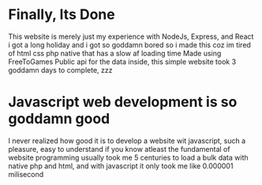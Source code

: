 # Finally, Its Done

This website is merely just my experience with NodeJs, Express, and React
i got a long holiday and i got so goddamn bored so i made this coz im tired of html css php native that has a slow af loading time
Made using FreeToGames Public api for the data inside, this simple website took 3 goddamn days to complete, zzz

# Javascript web development is so goddamn good

I never realized how good it is to develop a website wit javascript, such a pleasure, easy to understand if you know atleast the fundamental of website programming
usually took me 5 centuries to load a bulk data with native php and html, and with javascript it only took me like 0.000001 milisecond
